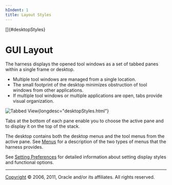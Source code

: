 ```yaml
---
hIndent: 1
title: Layout Styles
---
```


[]{#desktopStyles}

# GUI Layout

The harness displays the opened tool windows as a set of tabbed panes within a single frame or
desktop.

-   Multiple tool windows are managed from a single location.
-   The small footprint of the desktop minimizes obstruction of tool windows from other
    applications.
-   If multiple tool windows or multiple applications are open, tabs provide visual organization.

![Tabbed View](../../images/JT4Tabbed.gif){longdesc="desktopStyles.html"}

Tabs at the bottom of each pane enable you to choose the active pane and to display it on the top of
the stack.

The desktop contains both the desktop menus and the tool menus from the active pane. See
[Menus](desktopMenus.html) for a description of the two types of menus that the harness provides.

See [Setting Preferences](prefsDialog.html) for detailed information about setting display styles
and functional options.

----------------------------------------------------------------------------------------------------

[Copyright](../copyright.html) © 2006, 2011, Oracle and/or its affiliates. All rights reserved.

